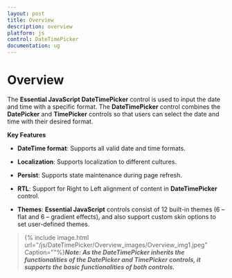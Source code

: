 ```yaml
---
layout: post
title: Overview
description: overview
platform: js
control: DateTimePicker
documentation: ug
---
```


# Overview

The **Essential JavaScript DateTimePicker** control is used to input the date and time with a specific format. The **DateTimePicker** control combines the **DatePicker** and **TimePicker** controls so that users can select the date and time with their desired format.

**Key Features**

* **DateTime format**: Supports all valid date and time formats.

* **Localization**: Supports localization to different cultures.

* **Persist**: Supports state maintenance during page refresh.

* **RTL**: Support for Right to Left alignment of content in **DateTimePicker** control.

* **Themes**: **Essential JavaScript** controls consist of 12 built-in themes (6 – flat and 6 – gradient effects), and also support custom skin options to set user-defined themes.


> {% include image.html url="/js/DateTimePicker/Overview_images/Overview_img1.jpeg" Caption=""%}_**Note: As the DateTimePicker inherits the functionalities of the DatePicker and TimePicker controls, it supports the basic functionalities of both controls.**_

